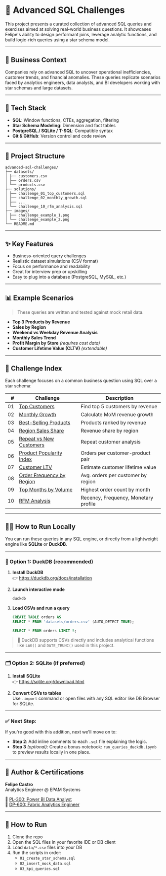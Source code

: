 # 🧠 Advanced SQL Challenges

This project presents a curated collection of advanced SQL queries and exercises aimed at solving real-world business questions. It showcases Felipe's ability to design performant joins, leverage analytic functions, and build logic-rich queries using a star schema model.

---

## 🎯 Business Context

Companies rely on advanced SQL to uncover operational inefficiencies, customer trends, and financial anomalies. These queries replicate scenarios faced by analytics engineers, data analysts, and BI developers working with star schemas and large datasets.

---

## 🧰 Tech Stack

- **SQL**: Window functions, CTEs, aggregation, filtering
- **Star Schema Modeling**: Dimension and fact tables
- **PostgreSQL / SQLite / T-SQL**: Compatible syntax
- **Git & GitHub**: Version control and code review

---

## 📂 Project Structure

```
advanced-sql-challenges/
├── datasets/
│ ├── customers.csv
│ ├── orders.csv
│ └── products.csv
├── solutions/
│ ├── challenge_01_top_customers.sql
│ ├── challenge_02_monthly_growth.sql
│ ├── ...
│ └── challenge_10_rfm_analysis.sql
├── images/
│ ├── challenge_example_1.png
│ └── challenge_example_2.png
└── README.md
```

---

## ✨ Key Features

- Business-oriented query challenges
- Realistic dataset simulations (CSV format)
- Focus on performance and readability
- Great for interview prep or upskilling
- Easy to plug into a database (PostgreSQL, MySQL, etc.)

---

## 📊 Example Scenarios

> These queries are written and tested against mock retail data.

- **Top 3 Products by Revenue**  
- **Sales by Region**  
- **Weekend vs Weekday Revenue Analysis**  
- **Monthly Sales Trend**  
- **Profit Margin by Store** *(requires cost data)*  
- **Customer Lifetime Value (CLTV)** *(extendable)*

---

## 🧪 Challenge Index

Each challenge focuses on a common business question using SQL over a star schema:

| # | Challenge | Description |
|--:|-----------|-------------|
| 01 | [Top Customers](./solutions/challenge_01_top_customers.sql) | Find top 5 customers by revenue |
| 02 | [Monthly Growth](./solutions/challenge_02_monthly_growth.sql) | Calculate MoM revenue growth |
| 03 | [Best-Selling Products](./solutions/challenge_03_best_selling_products.sql) | Products ranked by revenue |
| 04 | [Region Sales Share](./solutions/challenge_04_region_sales_share.sql) | Revenue share by region |
| 05 | [Repeat vs New Customers](./solutions/challenge_05_repeat_vs_new_customers.sql) | Repeat customer analysis |
| 06 | [Product Popularity Index](./solutions/challenge_06_product_popularity_index.sql) | Orders per customer-product pair |
| 07 | [Customer LTV](./solutions/challenge_07_customer_ltv.sql) | Estimate customer lifetime value |
| 08 | [Order Frequency by Region](./solutions/challenge_08_order_frequency_by_region.sql) | Avg. orders per customer by region |
| 09 | [Top Months by Volume](./solutions/challenge_09_top_months_by_volume.sql) | Highest order count by month |
| 10 | [RFM Analysis](./solutions/challenge_10_rfm_analysis.sql) | Recency, Frequency, Monetary profile |

---

## 🏃‍♂️ How to Run Locally

You can run these queries in any SQL engine, or directly from a lightweight engine like **SQLite** or **DuckDB**.

---

### 🦆 Option 1: DuckDB (recommended)

1. **Install DuckDB**  
   👉 https://duckdb.org/docs/installation

2. **Launch interactive mode**
   ```bash
   duckdb
   ```

3. **Load CSVs and run a query**
   ```sql
   CREATE TABLE orders AS 
   SELECT * FROM 'datasets/orders.csv' (AUTO_DETECT TRUE);

   SELECT * FROM orders LIMIT 5;
   ```

> 🧠 DuckDB supports CSVs directly and includes analytical functions like `LAG()` and `DATE_TRUNC()` used in this project.

---

### 🗂 Option 2: SQLite (if preferred)

1. **Install SQLite**  
   👉 https://sqlite.org/download.html

2. **Convert CSVs to tables**  
   Use `.import` command or open files with any SQL editor like DB Browser for SQLite.

---

### ✅ Next Step:

If you're good with this addition, next we'll move on to:

- **Step 2**: Add inline comments to each `.sql` file explaining the logic.  
- **Step 3** *(optional)*: Create a bonus notebook: `run_queries_duckdb.ipynb` to preview results locally in one place.

---

## 🏅 Author & Certifications

**Felipe Castro**  
Analytics Engineer @ EPAM Systems

📜 [PL-300: Power BI Data Analyst](https://learn.microsoft.com/api/credentials/share/en-us/FelipeCastro-8026/F853AABE365874B3?sharingId=13D660F56C1DFFA3)  
📜 [DP-600: Fabric Analytics Engineer](https://learn.microsoft.com/api/credentials/share/en-us/FelipeCastro-8026/6C5A2F5A8A5864FC?sharingId=13D660F56C1DFFA3)

---

## 🧪 How to Run

1. Clone the repo  
2. Open the SQL files in your favorite IDE or DB client  
3. Load `data/*.csv` files into your DB  
4. Run the scripts in order:
   - `01_create_star_schema.sql`
   - `02_insert_mock_data.sql`
   - `03_kpi_queries.sql`

